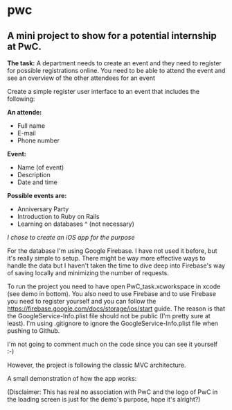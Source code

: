 # pwc
## A mini project to show for a potential internship at PwC.

**The task:**
A department needs to create an event and they need to register for possible registrations online. You need to be able to attend the event and see an overview of the other attendees for an event

Create a simple register user interface to an event that includes the following:

**An attende:**
  - Full name
  - E-mail
  - Phone number

**Event:**
  - Name (of event)
  - Description
  - Date and time

**Possible events are:**
  - Anniversary Party
  - Introduction to Ruby on Rails
  - Learning on databases
^ (not necessary)

*I chose to create an iOS app for the purpose*

For the database I'm using Google Firebase. I have not used it before, but it's really simple to setup. There might be way more effective ways to handle the data but I haven't taken the time to dive deep into Firebase's way of saving locally and minimizing the number of requests.

To run the project you need to have open PwC_task.xcworkspace in xcode (see demo in bottom). You also need to use Firebase and to use Firebase you need to register yourself and you can follow the https://firebase.google.com/docs/storage/ios/start guide. The reason is that the GoogleService-Info.plist file should not be public (I'm pretty sure at least). I'm using .gitignore to ignore the GoogleService-Info.plist file when pushing to Github.

I'm not going to comment much on the code since you can see it yourself :-)

However, the project is following the classic MVC architecture.

A small demonstration of how the app works:


(Disclaimer: This has real no association with PwC and the logo of PwC in the loading screen is just for the demo's purpose, hope it's alright?)
